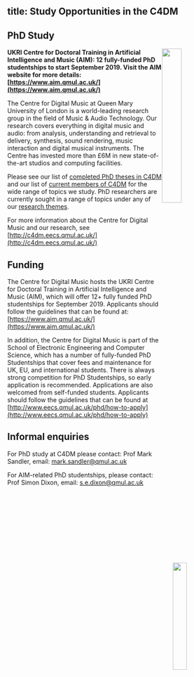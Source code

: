 title: Study Opportunities in the C4DM
---------


PhD Study
-------

<img src="images/IMG_0094.jpg" style="float: right; clear: both; width: 30%; max-width: 320px;" />

**UKRI Centre for Doctoral Training in Artificial Intelligence and Music (AIM): 12 fully-funded PhD studentships to start September 2019. Visit the AIM website for more details: [https://www.aim.qmul.ac.uk/](https://www.aim.qmul.ac.uk/)**


The Centre for Digital Music at Queen Mary University of London is a world-leading research group in the field of Music & Audio Technology. Our research covers everything in digital music and audio: from analysis, understanding and retrieval to delivery, synthesis, sound rendering, music interaction and digital musical instruments. The Centre has invested more than £6M in new state-of-the-art studios and computing facilities.

Please see our list of [completed PhD theses in C4DM](phds.html) and our list of [current members of C4DM](people.html) for the wide range of topics we study. PhD researchers are currently sought in a range of topics under any of our [research themes](index.html). 

<img src="images/andrewdan_IMG_3955_0233.jpg" style="float: right; clear: both; width: 25%; max-width: 400px;" />

For more information about the Centre for Digital Music and our research, see [http://c4dm.eecs.qmul.ac.uk/](http://c4dm.eecs.qmul.ac.uk/)

Funding
-------

The Centre for Digital Music hosts the UKRI Centre for Doctoral Training in Artificial Intelligence and Music (AIM), which will offer 12+ fully funded PhD studentships for September 2019. Applicants should follow the guidelines that can be found at: [https://www.aim.qmul.ac.uk/](https://www.aim.qmul.ac.uk/)

In addition, the Centre for Digital Music is part of the School of Electronic Engineering and Computer Science, which has a number of fully-funded PhD Studentships that cover fees and maintenance for UK, EU, and international students. There is always strong competition for PhD Studentships, so early application is recommended. Applications are also welcomed from self-funded students. Applicants should follow the guidelines that can be found at [http://www.eecs.qmul.ac.uk/phd/how-to-apply](http://www.eecs.qmul.ac.uk/phd/how-to-apply)

Informal enquiries
------------------

For PhD study at C4DM please contact: Prof Mark Sandler, email: [mark.sandler@qmul.ac.uk](mailto:mark.sandler@qmul.ac.uk)

For AIM-related PhD studentships, please contact: Prof Simon Dixon, email: [s.e.dixon@qmul.ac.uk](mailto:s.e.dixon@qmul.ac.uk)
